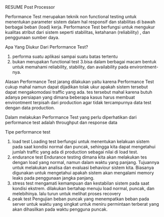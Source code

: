 RESUME
Post Processor

Performance Test merupakan teknik non functional testing untuk menentukan parameter sistem dalam hal responsif dan stabilitas di bawah berbagai beban (load) kerja. Performance Test berfungsi untuk mengukur kualitas atribut dari sistem seperti stabilitas, ketahanan 
(reliability) , dan penggunaan sumber daya.

Apa Yang Diukur Dari Performance Test?
1. performa suatu aplikasi sampai suatu batas tertentu
2. bukan merupakan functional test
3.bisa dalam berbagai macam bentuk untuk memahami reliability, stability, dan availability pada environtment-nya.

Alasan Performance Test jarang dilakukan yaitu karena Performance Test cukup mahal namun dapat dijadikan tolak ukur apakah sistem tersebut dapat mengakomodasi traffic yang ada. tes tersebut mahal karena butuh adanya persiapan yang dimana beberapa kasus harus membuat environtment terpisah dari production agar tidak tercampurnya data test dengan data production.

Dalam melakukan Performance Test yang perlu diperhatikan dari performance test adalah throughput dan response data

Tipe performance test
1. load test 
Loading test berfungsi untuk menentukan kelakuan sistem pada saat kondisi normal dan puncak, sehingga kita dapat mengetahui jumlah traffic yang ada di production sebagai nilai di load test.
2. endurance test
Endurance testing dimana kita akan melakukan tes dengan load yang normal, namun dalam waktu yang panjang. Tujuannya untuk melakukan analisa dan evaluasi behaviour sistem kita. Biasanya digunakan untuk mengetahui apakah sistem akan mengalami memory leaks pada penggunaan jangka panjang.
3. stress test mengamati kemampuan dan kestabilan sistem pada saat kondisi ekstrem. dilakukan bertahap menuju load normal, puncak, dan melebihinya. lalu turun untuk melihat proses recovery
4. peak test
Pengujian beban puncak yang menempatkan beban pada server untuk waktu yang singkat untuk meniru permintaan terberat yang akan dihasilkan pada waktu pengguna puncak.